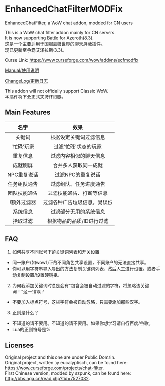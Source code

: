 # EnhancedChatFilterMODFix
EnhancedChatFilter, a WoW chat addon, modded for CN users

This is a WoW chat filter addon mainly for CN servers.  
It is now supporting Battle for Azeroth(8.3).  
这是一个主要适用于国服魔兽世界的聊天屏蔽插件。  
现已更新至争霸艾泽拉斯(8.3)。  

Curse Link: <https://www.curseforge.com/wow/addons/ecfmodfix>

[Manual/使用说明](https://github.com/Rubgrsch/EnhancedChatFilterMODFix/wiki/Manual)

[ChangeLog/更新日志](https://github.com/Rubgrsch/EnhancedChatFilterMODFix/wiki/ChangeLog)

This addon will not officially support Classic WoW.  
本插件将不会正式支持怀旧服。  

Main Features
-------------

|名字|效果|
|:---:|:---:|
|关键词|根据设定关键词过滤信息|
|'忙碌'玩家|过滤'忙碌'状态的玩家|
|重复信息|过滤内容相似的聊天信息|
|成就刷屏|合并多人获取同一成就|
|NPC重复说话|过滤NPC的重复说话|
|任务组队通告|过滤组队、任务进度通告|
|团队技能通告|过滤技能通告、打断等信息|
|!额外过滤器|过滤各种广告垃圾信息，易误伤|
|系统信息|过滤部分无用的系统信息|
|拾取过滤|根据物品的品质/ID进行过滤|

FAQ
---

1. 如何共享不同账号下的关键词列表和开关设置
  - 同一账户(如wow1)下的不同角色共享设置，不同账户的无法直接共享。
  - 你可以用字符串导入导出的方法复制关键词列表，然后人工进行设置。或者手动复制设置/设置硬链接。

2. 为何我添加关键词时总是会有"包含会被自动过滤的字符，将忽略该关键词！"这一错误？
  - 不要加入标点符号，这些字符会被自动忽略，只需要添加那些汉字。

3. 正则是什么？
  - 不知道的请不要用。不知道的请不要用。如果你想学习请自行百度/谷歌。
  - Lua的正则符号是%

Licenses
--------

Original project and this one are under Public Domain.  
Original project, written by eucalyptisch, can be found here: <https://wow.curseforge.com/projects/chat-filter>.  
First Chinese version, modded by szpunk, can be found here: <http://bbs.nga.cn/read.php?tid=7527032>.  
